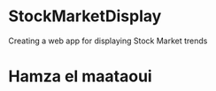 # StockMarketDisplay
Creating a web app for displaying Stock Market trends 

<h1>Hamza el maataoui<h1>
